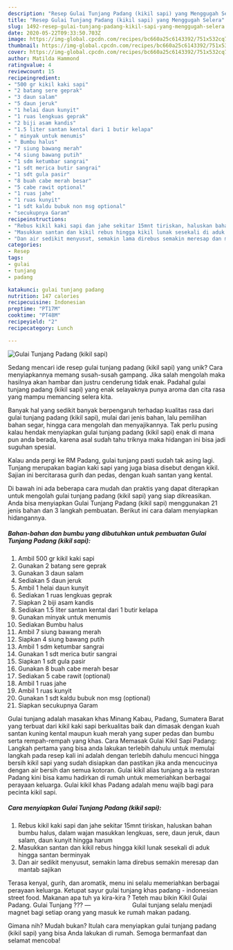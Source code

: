 ```yaml
---
description: "Resep Gulai Tunjang Padang (kikil sapi) yang Menggugah Selera"
title: "Resep Gulai Tunjang Padang (kikil sapi) yang Menggugah Selera"
slug: 1492-resep-gulai-tunjang-padang-kikil-sapi-yang-menggugah-selera
date: 2020-05-22T09:33:50.703Z
image: https://img-global.cpcdn.com/recipes/bc660a25c6143392/751x532cq70/gulai-tunjang-padang-kikil-sapi-foto-resep-utama.jpg
thumbnail: https://img-global.cpcdn.com/recipes/bc660a25c6143392/751x532cq70/gulai-tunjang-padang-kikil-sapi-foto-resep-utama.jpg
cover: https://img-global.cpcdn.com/recipes/bc660a25c6143392/751x532cq70/gulai-tunjang-padang-kikil-sapi-foto-resep-utama.jpg
author: Matilda Hammond
ratingvalue: 4
reviewcount: 15
recipeingredient:
- "500 gr kikil kaki sapi"
- "2 batang sere geprak"
- "3 daun salam"
- "5 daun jeruk"
- "1 helai daun kunyit"
- "1 ruas lengkuas geprak"
- "2 biji asam kandis"
- "1.5 liter santan kental dari 1 butir kelapa"
- " minyak untuk menumis"
- " Bumbu halus"
- "7 siung bawang merah"
- "4 siung bawang putih"
- "1 sdm ketumbar sangrai"
- "1 sdt merica butir sangrai"
- "1 sdt gula pasir"
- "8 buah cabe merah besar"
- "5 cabe rawit optional"
- "1 ruas jahe"
- "1 ruas kunyit"
- "1 sdt kaldu bubuk non msg optional"
- "secukupnya Garam"
recipeinstructions:
- "Rebus kikil kaki sapi dan jahe sekitar 15mnt tiriskan, haluskan bahan bumbu halus, dalam wajan masukkan lengkuas, sere, daun jeruk, daun salam, daun kunyit hingga harum"
- "Masukkan santan dan kikil rebus hingga kikil lunak sesekali di aduk hingga santan berminyak"
- "Dan air sedikit menyusut, semakin lama direbus semakin meresap dan mantab sajikan"
categories:
- Resep
tags:
- gulai
- tunjang
- padang

katakunci: gulai tunjang padang 
nutrition: 147 calories
recipecuisine: Indonesian
preptime: "PT17M"
cooktime: "PT48M"
recipeyield: "2"
recipecategory: Lunch

---
```



![Gulai Tunjang Padang (kikil sapi)](https://img-global.cpcdn.com/recipes/bc660a25c6143392/751x532cq70/gulai-tunjang-padang-kikil-sapi-foto-resep-utama.jpg)

Sedang mencari ide resep gulai tunjang padang (kikil sapi) yang unik? Cara menyiapkannya memang susah-susah gampang. Jika salah mengolah maka hasilnya akan hambar dan justru cenderung tidak enak. Padahal gulai tunjang padang (kikil sapi) yang enak selayaknya punya aroma dan cita rasa yang mampu memancing selera kita.

Banyak hal yang sedikit banyak berpengaruh terhadap kualitas rasa dari gulai tunjang padang (kikil sapi), mulai dari jenis bahan, lalu pemilihan bahan segar, hingga cara mengolah dan menyajikannya. Tak perlu pusing kalau hendak menyiapkan gulai tunjang padang (kikil sapi) enak di mana pun anda berada, karena asal sudah tahu triknya maka hidangan ini bisa jadi suguhan spesial.

Kalau anda pergi ke RM Padang, gulai tunjang pasti sudah tak asing lagi. Tunjang merupakan bagian kaki sapi yang juga biasa disebut dengan kikil. Sajian ini bercitarasa gurih dan pedas, dengan kuah santan yang kental.


Di bawah ini ada beberapa cara mudah dan praktis yang dapat diterapkan untuk mengolah gulai tunjang padang (kikil sapi) yang siap dikreasikan. Anda bisa menyiapkan Gulai Tunjang Padang (kikil sapi) menggunakan 21 jenis bahan dan 3 langkah pembuatan. Berikut ini cara dalam menyiapkan hidangannya.

<!--inarticleads1-->

##### Bahan-bahan dan bumbu yang dibutuhkan untuk pembuatan Gulai Tunjang Padang (kikil sapi):

1. Ambil 500 gr kikil kaki sapi
1. Gunakan 2 batang sere geprak
1. Gunakan 3 daun salam
1. Sediakan 5 daun jeruk
1. Ambil 1 helai daun kunyit
1. Sediakan 1 ruas lengkuas geprak
1. Siapkan 2 biji asam kandis
1. Sediakan 1.5 liter santan kental dari 1 butir kelapa
1. Gunakan  minyak untuk menumis
1. Sediakan  Bumbu halus
1. Ambil 7 siung bawang merah
1. Siapkan 4 siung bawang putih
1. Ambil 1 sdm ketumbar sangrai
1. Gunakan 1 sdt merica butir sangrai
1. Siapkan 1 sdt gula pasir
1. Gunakan 8 buah cabe merah besar
1. Sediakan 5 cabe rawit (optional)
1. Ambil 1 ruas jahe
1. Ambil 1 ruas kunyit
1. Gunakan 1 sdt kaldu bubuk non msg (optional)
1. Siapkan secukupnya Garam


Gulai tunjang adalah masakan khas Minang Kabau, Padang, Sumatera Barat yang terbuat dari kikil kaki sapi berkualitas baik dan dimasak dengan kuah santan kuning kental maupun kuah merah yang super pedas dan bumbu serta rempah-rempah yang khas. Cara Memasak Gulai Kikil Sapi Padang: Langkah pertama yang bisa anda lakukan terlebih dahulu untuk memulai langkah pada resep kali ini adalah dengan terlebih dahulu mencuci hingga bersih kikil sapi yang sudah disiapkan dan pastikan jika anda mencucinya dengan air bersih dan semua kotoran. Gulai kikil alias tunjang a la restoran Padang kini bisa kamu hadirkan di rumah untuk memeriahkan berbagai perayaan keluarga. Gulai kikil khas Padang adalah menu wajib bagi para pecinta kikil sapi. 

<!--inarticleads2-->

##### Cara menyiapkan Gulai Tunjang Padang (kikil sapi):

1. Rebus kikil kaki sapi dan jahe sekitar 15mnt tiriskan, haluskan bahan bumbu halus, dalam wajan masukkan lengkuas, sere, daun jeruk, daun salam, daun kunyit hingga harum
1. Masukkan santan dan kikil rebus hingga kikil lunak sesekali di aduk hingga santan berminyak
1. Dan air sedikit menyusut, semakin lama direbus semakin meresap dan mantab sajikan


Terasa kenyal, gurih, dan aromatik, menu ini selalu memeriahkan berbagai perayaan keluarga. Ketupat sayur gulai tunjang khas padang - indonesian street food. Makanan apa tuh ya kira-kira ? Teteh mau bikin Kikil Gulai Padang. Gulai Tunjang ???️ —⠀⠀⠀⠀⠀⠀⠀⠀⠀ Gulai tunjang selalu menjadi magnet bagi setiap orang yang masuk ke rumah makan padang. 

Gimana nih? Mudah bukan? Itulah cara menyiapkan gulai tunjang padang (kikil sapi) yang bisa Anda lakukan di rumah. Semoga bermanfaat dan selamat mencoba!
